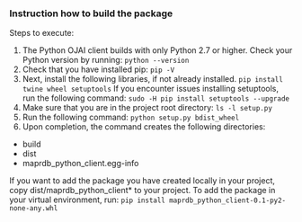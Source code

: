 ### Instruction how to build the package ###

Steps to execute:
1. The Python OJAI client builds with only Python 2.7 or higher. Check your Python version by running:
```python --version```
2. Check that you have installed pip:
```pip -V```
3. Next, install the following libraries, if not already installed.
```pip install twine wheel setuptools```
If you encounter issues installing setuptools, run the following command:
```sudo -H pip install setuptools --upgrade```
4. Make sure that you are in the project root directory:
```ls -l setup.py```
5. Run the following command:
```python setup.py bdist_wheel```
6. Upon completion, the command creates the following directories:
- build
- dist
- maprdb_python_client.egg-info

If you want to add the package you have created locally in your project, copy dist/maprdb_python_client* to your project.
To add the package in your virtual environment, run:
```pip install maprdb_python_client-0.1-py2-none-any.whl```
